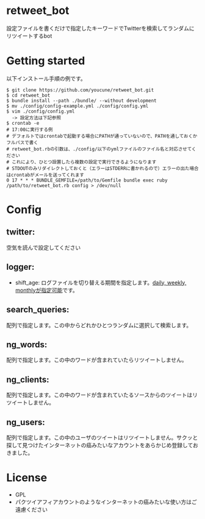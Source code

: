# retweet_bot

設定ファイルを書くだけで指定したキーワードでTwitterを検索してランダムにリツイートするbot

# Getting started

以下インストール手順の例です。

```
$ git clone https://github.com/youcune/retweet_bot.git
$ cd retweet_bot
$ bundle install --path ./bundle/ --without development
$ mv ./config/config-example.yml ./config/config.yml
$ vim ./config/config.yml
  -> 設定方法は下記参照
$ crontab -e
# 17:00に実行する例
# デフォルトではcrontabで起動する場合にPATHが通っていないので、PATHを通しておくかフルパスで書く
# retweet_bot.rbの引数は、./config/以下のymlファイルのファイル名と対応させてください
# これにより、ひとつ設置したら複数の設定で実行できるようになります
# STDOUTのみリダイレクトしておくと（エラーはSTDERRに書かれるので）エラーの出た場合はcrontabがメールを送ってくれます
0 17 * * * BUNDLE_GEMFILE=/path/to/Gemfile bundle exec ruby /path/to/retweet_bot.rb config > /dev/null
```

# Config

## twitter:

空気を読んで設定してください

## logger:

* shift_age: ログファイルを切り替える期間を指定します。[daily, weekly, monthlyが指定可能](http://docs.ruby-lang.org/ja/2.0.0/class/Logger.html#S_NEW)です。

## search_queries:

配列で指定します。この中からどれかひとつランダムに選択して検索します。

## ng_words:

配列で指定します。この中のワードが含まれていたらリツイートしません。

## ng_clients:

配列で指定します。この中のワードが含まれていたるソースからのツイートはリツイートしません。

## ng_users:

配列で指定します。この中のユーザのツイートはリツイートしません。サクッと探して見つけたインターネットの癌みたいなアカウントをあらかじめ登録しておきました。

# License

* GPL
* パクツイアフィアカウントのようなインターネットの癌みたいな使い方はご遠慮ください
